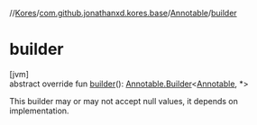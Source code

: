 //[Kores](../../../index.md)/[com.github.jonathanxd.kores.base](../index.md)/[Annotable](index.md)/[builder](builder.md)

# builder

[jvm]\
abstract override fun [builder](builder.md)(): [Annotable.Builder](-builder/index.md)<[Annotable](index.md), *>

This builder may or may not accept null values, it depends on implementation.
